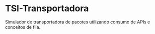 # TSI-Transportadora
Simulador de transportadora de pacotes utilizando consumo de APIs e conceitos de fila.
